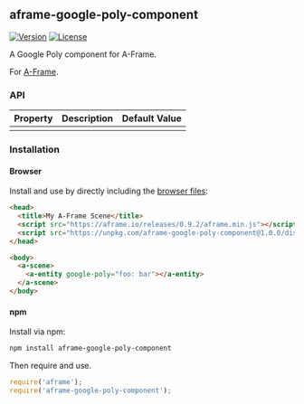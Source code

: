 ## aframe-google-poly-component

[![Version](http://img.shields.io/npm/v/aframe-google-poly-component.svg?style=flat-square)](https://npmjs.org/package/aframe-google-poly-component)
[![License](http://img.shields.io/npm/l/aframe-google-poly-component.svg?style=flat-square)](https://npmjs.org/package/aframe-google-poly-component)

A Google Poly component for A-Frame.

For [A-Frame](https://aframe.io).

### API

| Property | Description | Default Value |
| -------- | ----------- | ------------- |
|          |             |               |

### Installation

#### Browser

Install and use by directly including the [browser files](dist):

```html
<head>
  <title>My A-Frame Scene</title>
  <script src="https://aframe.io/releases/0.9.2/aframe.min.js"></script>
  <script src="https://unpkg.com/aframe-google-poly-component@1.0.0/dist/aframe-google-poly-component.min.js"></script>
</head>

<body>
  <a-scene>
    <a-entity google-poly="foo: bar"></a-entity>
  </a-scene>
</body>
```

#### npm

Install via npm:

```bash
npm install aframe-google-poly-component
```

Then require and use.

```js
require('aframe');
require('aframe-google-poly-component');
```
